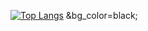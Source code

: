 [![Top Langs](https://github-readme-stats.vercel.app/api/top-langs/?username=JK11LL&layout=compact)](https://github.com/anuraghazra/github-readme-stats)
&bg_color=black;




